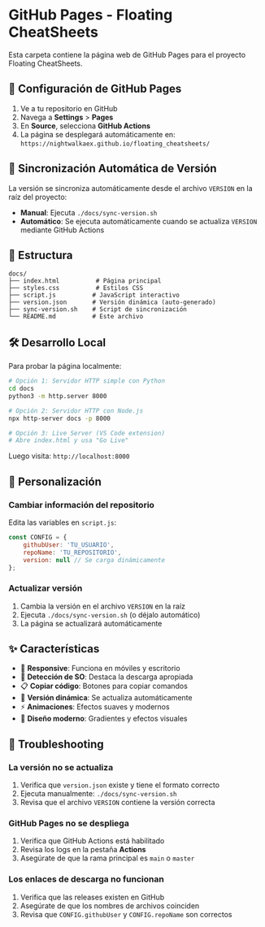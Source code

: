 # GitHub Pages - Floating CheatSheets

Esta carpeta contiene la página web de GitHub Pages para el proyecto Floating CheatSheets.

## 🚀 Configuración de GitHub Pages

1. Ve a tu repositorio en GitHub
2. Navega a **Settings** > **Pages**
3. En **Source**, selecciona **GitHub Actions**
4. La página se desplegará automáticamente en: `https://nightwalkaex.github.io/floating_cheatsheets/`

## 🔄 Sincronización Automática de Versión

La versión se sincroniza automáticamente desde el archivo `VERSION` en la raíz del proyecto:

- **Manual**: Ejecuta `./docs/sync-version.sh`
- **Automático**: Se ejecuta automáticamente cuando se actualiza `VERSION` mediante GitHub Actions

## 📁 Estructura

```
docs/
├── index.html          # Página principal
├── styles.css          # Estilos CSS
├── script.js          # JavaScript interactivo
├── version.json       # Versión dinámica (auto-generado)
├── sync-version.sh    # Script de sincronización
└── README.md          # Este archivo
```

## 🛠️ Desarrollo Local

Para probar la página localmente:

```bash
# Opción 1: Servidor HTTP simple con Python
cd docs
python3 -m http.server 8000

# Opción 2: Servidor HTTP con Node.js
npx http-server docs -p 8000

# Opción 3: Live Server (VS Code extension)
# Abre index.html y usa "Go Live"
```

Luego visita: `http://localhost:8000`

## 🎨 Personalización

### Cambiar información del repositorio
Edita las variables en `script.js`:

```javascript
const CONFIG = {
    githubUser: 'TU_USUARIO',
    repoName: 'TU_REPOSITORIO',
    version: null // Se carga dinámicamente
};
```

### Actualizar versión
1. Cambia la versión en el archivo `VERSION` en la raíz
2. Ejecuta `./docs/sync-version.sh` (o déjalo automático)
3. La página se actualizará automáticamente

## ✨ Características

- 📱 **Responsive**: Funciona en móviles y escritorio
- 🎯 **Detección de SO**: Destaca la descarga apropiada
- 📋 **Copiar código**: Botones para copiar comandos
- 🔄 **Versión dinámica**: Se actualiza automáticamente
- ⚡ **Animaciones**: Efectos suaves y modernos
- 🎨 **Diseño moderno**: Gradientes y efectos visuales

## 🔧 Troubleshooting

### La versión no se actualiza
1. Verifica que `version.json` existe y tiene el formato correcto
2. Ejecuta manualmente: `./docs/sync-version.sh`
3. Revisa que el archivo `VERSION` contiene la versión correcta

### GitHub Pages no se despliega
1. Verifica que GitHub Actions está habilitado
2. Revisa los logs en la pestaña **Actions**
3. Asegúrate de que la rama principal es `main` o `master`

### Los enlaces de descarga no funcionan
1. Verifica que las releases existen en GitHub
2. Asegúrate de que los nombres de archivos coinciden
3. Revisa que `CONFIG.githubUser` y `CONFIG.repoName` son correctos